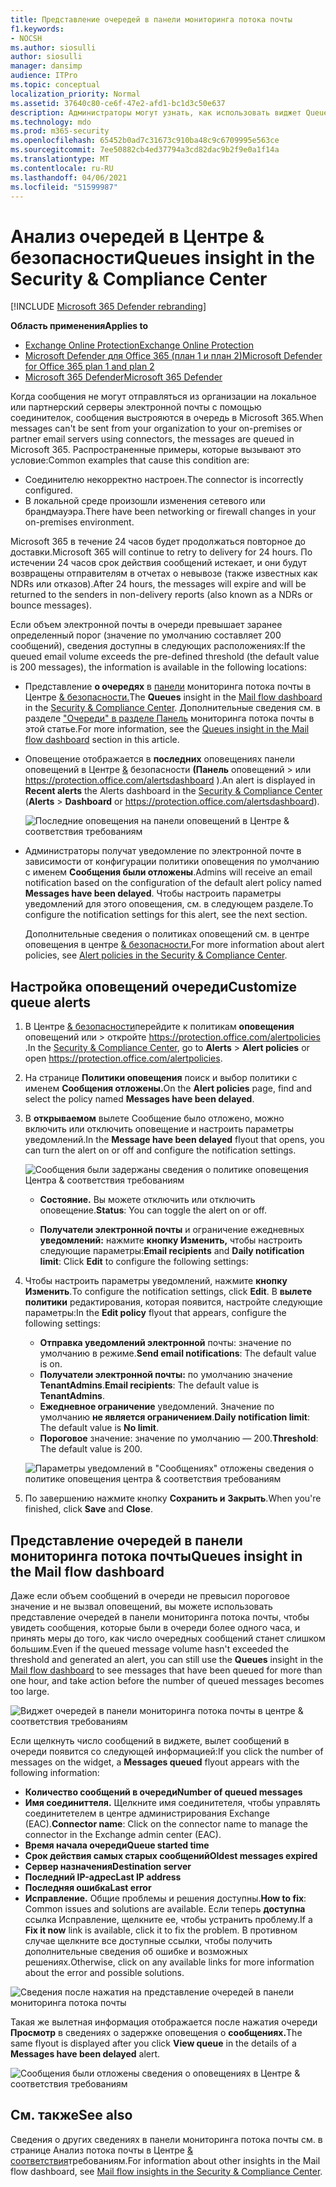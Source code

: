 ```yaml
---
title: Представление очередей в панели мониторинга потока почты
f1.keywords:
- NOCSH
ms.author: siosulli
author: siosulli
manager: dansimp
audience: ITPro
ms.topic: conceptual
localization_priority: Normal
ms.assetid: 37640c80-ce6f-47e2-afd1-bc1d3c50e637
description: Администраторы могут узнать, как использовать виджет Queues в панели мониторинга потока почты в Центре соответствия требованиям & безопасности для отслеживания неуспешного потока почты в локальной или партнерских организациях над исходящие соединители.
ms.technology: mdo
ms.prod: m365-security
ms.openlocfilehash: 65452b0ad7c31673c910ba48c9c6709995e563ce
ms.sourcegitcommit: 7ee50882cb4ed37794a3cd82dac9b2f9e0a1f14a
ms.translationtype: MT
ms.contentlocale: ru-RU
ms.lasthandoff: 04/06/2021
ms.locfileid: "51599987"
---
```

# <a name="queues-insight-in-the-security--compliance-center"></a><span data-ttu-id="e2717-103">Анализ очередей в Центре & безопасности</span><span class="sxs-lookup"><span data-stu-id="e2717-103">Queues insight in the Security & Compliance Center</span></span>

[!INCLUDE [Microsoft 365 Defender rebranding](../includes/microsoft-defender-for-office.md)]

<span data-ttu-id="e2717-104">**Область применения**</span><span class="sxs-lookup"><span data-stu-id="e2717-104">**Applies to**</span></span>
- [<span data-ttu-id="e2717-105">Exchange Online Protection</span><span class="sxs-lookup"><span data-stu-id="e2717-105">Exchange Online Protection</span></span>](exchange-online-protection-overview.md)
- [<span data-ttu-id="e2717-106">Microsoft Defender для Office 365 (план 1 и план 2)</span><span class="sxs-lookup"><span data-stu-id="e2717-106">Microsoft Defender for Office 365 plan 1 and plan 2</span></span>](defender-for-office-365.md)
- [<span data-ttu-id="e2717-107">Microsoft 365 Defender</span><span class="sxs-lookup"><span data-stu-id="e2717-107">Microsoft 365 Defender</span></span>](../defender/microsoft-365-defender.md)

<span data-ttu-id="e2717-108">Когда сообщения не могут отправляться из организации на локальное или партнерский серверы электронной почты с помощью соединителок, сообщения выстрояются в очередь в Microsoft 365.</span><span class="sxs-lookup"><span data-stu-id="e2717-108">When messages can't be sent from your organization to your on-premises or partner email servers using connectors, the messages are queued in Microsoft 365.</span></span> <span data-ttu-id="e2717-109">Распространенные примеры, которые вызывают это условие:</span><span class="sxs-lookup"><span data-stu-id="e2717-109">Common examples that cause this condition are:</span></span>

- <span data-ttu-id="e2717-110">Соединителю некорректно настроен.</span><span class="sxs-lookup"><span data-stu-id="e2717-110">The connector is incorrectly configured.</span></span>
- <span data-ttu-id="e2717-111">В локальной среде произошли изменения сетевого или брандмауэра.</span><span class="sxs-lookup"><span data-stu-id="e2717-111">There have been networking or firewall changes in your on-premises environment.</span></span>

<span data-ttu-id="e2717-112">Microsoft 365 в течение 24 часов будет продолжаться повторное до доставки.</span><span class="sxs-lookup"><span data-stu-id="e2717-112">Microsoft 365 will continue to retry to delivery for 24 hours.</span></span> <span data-ttu-id="e2717-113">По истечении 24 часов срок действия сообщений истекает, и они будут возвращены отправителям в отчетах о невывозе (также известных как NDRs или отказов).</span><span class="sxs-lookup"><span data-stu-id="e2717-113">After 24 hours, the messages will expire and will be returned to the senders in non-delivery reports (also known as a NDRs or bounce messages).</span></span>

<span data-ttu-id="e2717-114">Если объем электронной почты в очереди превышает заранее определенный порог (значение по умолчанию составляет 200 сообщений), сведения доступны в следующих расположениях:</span><span class="sxs-lookup"><span data-stu-id="e2717-114">If the queued email volume exceeds the pre-defined threshold (the default value is 200 messages), the information is available in the following locations:</span></span>

- <span data-ttu-id="e2717-115">Представление **о очередях** в [панели](mail-flow-insights-v2.md) мониторинга потока почты в Центре [& безопасности.](https://protection.office.com)</span><span class="sxs-lookup"><span data-stu-id="e2717-115">The **Queues** insight in the [Mail flow dashboard](mail-flow-insights-v2.md) in the [Security & Compliance Center](https://protection.office.com).</span></span> <span data-ttu-id="e2717-116">Дополнительные сведения см. в разделе ["Очереди" в разделе Панель](#queues-insight-in-the-mail-flow-dashboard) мониторинга потока почты в этой статье.</span><span class="sxs-lookup"><span data-stu-id="e2717-116">For more information, see the [Queues insight in the Mail flow dashboard](#queues-insight-in-the-mail-flow-dashboard) section in this article.</span></span>

- <span data-ttu-id="e2717-117">Оповещение отображается в **последних** оповещениях панели оповещений в Центре [&](https://protection.office.com) безопасности **(Панель** оповещений \>  или <https://protection.office.com/alertsdashboard> ).</span><span class="sxs-lookup"><span data-stu-id="e2717-117">An alert is displayed in **Recent alerts** the Alerts dashboard in the [Security & Compliance Center](https://protection.office.com) (**Alerts** \> **Dashboard** or <https://protection.office.com/alertsdashboard>).</span></span>

  ![Последние оповещения на панели оповещений в Центре & соответствия требованиям](../../media/mfi-queued-messages-alert.png)

- <span data-ttu-id="e2717-119">Администраторы получат уведомление по электронной почте в зависимости от конфигурации политики оповещения по умолчанию с именем **Сообщения были отложены**.</span><span class="sxs-lookup"><span data-stu-id="e2717-119">Admins will receive an email notification based on the configuration of the default alert policy named **Messages have been delayed**.</span></span> <span data-ttu-id="e2717-120">Чтобы настроить параметры уведомлений для этого оповещения, см. в следующем разделе.</span><span class="sxs-lookup"><span data-stu-id="e2717-120">To configure the notification settings for this alert, see the next section.</span></span>

  <span data-ttu-id="e2717-121">Дополнительные сведения о политиках оповещений см. в центре оповещения в центре [& безопасности.](../../compliance/alert-policies.md)</span><span class="sxs-lookup"><span data-stu-id="e2717-121">For more information about alert policies, see [Alert policies in the Security & Compliance Center](../../compliance/alert-policies.md).</span></span>

## <a name="customize-queue-alerts"></a><span data-ttu-id="e2717-122">Настройка оповещений очереди</span><span class="sxs-lookup"><span data-stu-id="e2717-122">Customize queue alerts</span></span>

1. <span data-ttu-id="e2717-123">В Центре [& безопасности](https://protection.office.com)перейдите к политикам **оповещения** оповещений или \>  откройте <https://protection.office.com/alertpolicies> .</span><span class="sxs-lookup"><span data-stu-id="e2717-123">In the [Security & Compliance Center](https://protection.office.com), go to **Alerts** \> **Alert policies** or open <https://protection.office.com/alertpolicies>.</span></span>

2. <span data-ttu-id="e2717-124">На странице **Политики оповещения** поиск и выбор политики с именем **Сообщения отложены.**</span><span class="sxs-lookup"><span data-stu-id="e2717-124">On the **Alert policies** page, find and select the policy named **Messages have been delayed**.</span></span>

3. <span data-ttu-id="e2717-125">В **открываемом** вылете Сообщение было отложено, можно включить или отключить оповещение и настроить параметры уведомлений.</span><span class="sxs-lookup"><span data-stu-id="e2717-125">In the **Message have been delayed** flyout that opens, you can turn the alert on or off and configure the notification settings.</span></span>

   ![Сообщения были задержаны сведения о политике оповещения Центра & соответствия требованиям](../../media/mfi-queued-messages-alert-policy.png)

   - <span data-ttu-id="e2717-127">**Состояние.** Вы можете отключить или отключить оповещение.</span><span class="sxs-lookup"><span data-stu-id="e2717-127">**Status**: You can toggle the alert on or off.</span></span>

   - <span data-ttu-id="e2717-128">**Получатели электронной почты** и ограничение ежедневных **уведомлений:** нажмите **кнопку Изменить,** чтобы настроить следующие параметры:</span><span class="sxs-lookup"><span data-stu-id="e2717-128">**Email recipients** and **Daily notification limit**: Click **Edit** to configure the following settings:</span></span>

4. <span data-ttu-id="e2717-129">Чтобы настроить параметры уведомлений, нажмите **кнопку Изменить**.</span><span class="sxs-lookup"><span data-stu-id="e2717-129">To configure the notification settings, click **Edit**.</span></span> <span data-ttu-id="e2717-130">В **вылете политики** редактирования, которая появится, настройте следующие параметры:</span><span class="sxs-lookup"><span data-stu-id="e2717-130">In the **Edit policy** flyout that appears, configure the following settings:</span></span>

   - <span data-ttu-id="e2717-131">**Отправка уведомлений электронной** почты: значение по умолчанию в режиме.</span><span class="sxs-lookup"><span data-stu-id="e2717-131">**Send email notifications**: The default value is on.</span></span>
   - <span data-ttu-id="e2717-132">**Получатели электронной почты:** по умолчанию значение **TenantAdmins**.</span><span class="sxs-lookup"><span data-stu-id="e2717-132">**Email recipients**: The default value is **TenantAdmins**.</span></span>
   - <span data-ttu-id="e2717-133">**Ежедневное ограничение** уведомлений. Значение по умолчанию **не является ограничением**.</span><span class="sxs-lookup"><span data-stu-id="e2717-133">**Daily notification limit**: The default value is **No limit**.</span></span>
   - <span data-ttu-id="e2717-134">**Пороговое** значение: значение по умолчанию — 200.</span><span class="sxs-lookup"><span data-stu-id="e2717-134">**Threshold**: The default value is 200.</span></span>

   ![Параметры уведомлений в "Сообщениях" отложены сведения о политике оповещения центра & соответствия требованиям](../../media/mfi-queued-messages-alert-policy-notification-settings.png)

5. <span data-ttu-id="e2717-136">По завершению нажмите кнопку **Сохранить и** **Закрыть**.</span><span class="sxs-lookup"><span data-stu-id="e2717-136">When you're finished, click **Save** and **Close**.</span></span>

## <a name="queues-insight-in-the-mail-flow-dashboard"></a><span data-ttu-id="e2717-137">Представление очередей в панели мониторинга потока почты</span><span class="sxs-lookup"><span data-stu-id="e2717-137">Queues insight in the Mail flow dashboard</span></span>

<span data-ttu-id="e2717-138">Даже если объем сообщений в очереди не превысил пороговое значение и  не вызвал [](mail-flow-insights-v2.md) оповещений, вы можете использовать представление очередей в панели мониторинга потока почты, чтобы увидеть сообщения, которые были в очереди более одного часа, и принять меры до того, как число очередных сообщений станет слишком большим.</span><span class="sxs-lookup"><span data-stu-id="e2717-138">Even if the queued message volume hasn't exceeded the threshold and generated an alert, you can still use the **Queues** insight in the [Mail flow dashboard](mail-flow-insights-v2.md) to see messages that have been queued for more than one hour, and take action before the number of queued messages becomes too large.</span></span>

![Виджет очередей в панели мониторинга потока почты в центре & соответствия требованиям](../../media/mfi-queues-widget.png)

<span data-ttu-id="e2717-140">Если щелкнуть число сообщений в  виджете, вылет сообщений в очереди появится со следующей информацией:</span><span class="sxs-lookup"><span data-stu-id="e2717-140">If you click the number of messages on the widget, a **Messages queued** flyout appears with the following information:</span></span>

- <span data-ttu-id="e2717-141">**Количество сообщений в очереди**</span><span class="sxs-lookup"><span data-stu-id="e2717-141">**Number of queued messages**</span></span>
- <span data-ttu-id="e2717-142">**Имя соединиттеля.** Щелкните имя соединитетеля, чтобы управлять соединитетелем в центре администрирования Exchange (EAC).</span><span class="sxs-lookup"><span data-stu-id="e2717-142">**Connector name**: Click on the connector name to manage the connector in the Exchange admin center (EAC).</span></span>
- <span data-ttu-id="e2717-143">**Время начала очереди**</span><span class="sxs-lookup"><span data-stu-id="e2717-143">**Queue started time**</span></span>
- <span data-ttu-id="e2717-144">**Срок действия самых старых сообщений**</span><span class="sxs-lookup"><span data-stu-id="e2717-144">**Oldest messages expired**</span></span>
- <span data-ttu-id="e2717-145">**Сервер назначения**</span><span class="sxs-lookup"><span data-stu-id="e2717-145">**Destination server**</span></span>
- <span data-ttu-id="e2717-146">**Последний IP-адрес**</span><span class="sxs-lookup"><span data-stu-id="e2717-146">**Last IP address**</span></span>
- <span data-ttu-id="e2717-147">**Последняя ошибка**</span><span class="sxs-lookup"><span data-stu-id="e2717-147">**Last error**</span></span>
- <span data-ttu-id="e2717-148">**Исправление.** Общие проблемы и решения доступны.</span><span class="sxs-lookup"><span data-stu-id="e2717-148">**How to fix**: Common issues and solutions are available.</span></span> <span data-ttu-id="e2717-149">Если теперь **доступна** ссылка Исправление, щелкните ее, чтобы устранить проблему.</span><span class="sxs-lookup"><span data-stu-id="e2717-149">If a **Fix it now** link is available, click it to fix the problem.</span></span> <span data-ttu-id="e2717-150">В противном случае щелкните все доступные ссылки, чтобы получить дополнительные сведения об ошибке и возможных решениях.</span><span class="sxs-lookup"><span data-stu-id="e2717-150">Otherwise, click on any available links for more information about the error and possible solutions.</span></span>

![Сведения после нажатия на представление очередей в панели мониторинга потока почты](../../media/mfi-queues-details.png)

<span data-ttu-id="e2717-152">Такая же вылетная информация отображается после нажатия очереди **Просмотр** в сведениях о задержке оповещения о **сообщениях.**</span><span class="sxs-lookup"><span data-stu-id="e2717-152">The same flyout is displayed after you click **View queue** in the details of a **Messages have been delayed** alert.</span></span>

![Сообщения были отложены сведения о оповещениях в Центре & соответствия требованиям](../../media/mfi-queued-messages-alert-details.png)

## <a name="see-also"></a><span data-ttu-id="e2717-154">См. также</span><span class="sxs-lookup"><span data-stu-id="e2717-154">See also</span></span>

<span data-ttu-id="e2717-155">Сведения о других сведениях в панели мониторинга потока почты см. в странице Анализ потока почты в Центре [& соответствия](mail-flow-insights-v2.md)требованиям.</span><span class="sxs-lookup"><span data-stu-id="e2717-155">For information about other insights in the Mail flow dashboard, see [Mail flow insights in the Security & Compliance Center](mail-flow-insights-v2.md).</span></span>
